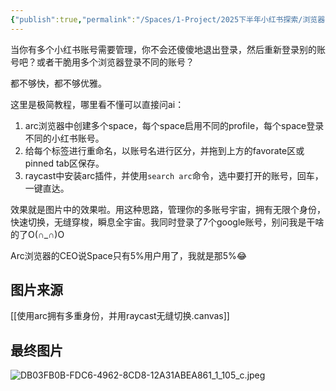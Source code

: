 ```yaml
---
{"publish":true,"permalink":"/Spaces/1-Project/2025下半年小红书探索/浏览器多账号管理高级技巧，这个别处学不到.md","created":"2025-07-31","modified":"2025-07-31","cssclasses":""}
---
```





当你有多个小红书账号需要管理，你不会还傻傻地退出登录，然后重新登录别的账号吧？或者干脆用多个浏览器登录不同的账号？

都不够快，都不够优雅。

这里是极简教程，哪里看不懂可以直接问ai：

1. arc浏览器中创建多个space，每个space启用不同的profile，每个space登录不同的小红书账号。
2. 给每个标签进行重命名，以账号名进行区分，并拖到上方的favorate区或pinned tab区保存。
3. raycast中安装arc插件，并使用`search arc`命令，选中要打开的账号，回车，一键直达。

效果就是图片中的效果啦。用这种思路，管理你的多账号宇宙，拥有无限个身份，快速切换，无缝穿梭，瞬息全宇宙。我同时登录了7个google账号，别问我是干啥的了O(∩_∩)O

Arc浏览器的CEO说Space只有5%用户用了，我就是那5%😂

## 图片来源

[[使用arc拥有多重身份，并用raycast无缝切换.canvas]]

## 最终图片
![DB03FB0B-FDC6-4962-8CD8-12A31ABEA861_1_105_c.jpeg](https://pub-pic.oldwinter.top/2025/08/d956656708845d52391e74f6c499ab57.png)
